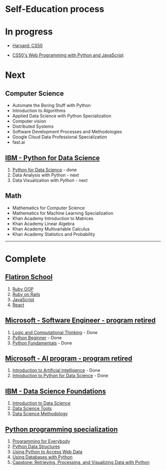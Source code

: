 # Self-Education process

# In progress

- [Harvard: CS50](https://courses.edx.org/courses/course-v1:HarvardX+CS50+X/course/)

- [CS50's Web Programming with Python and JavaScript](https://www.youtube.com/playlist?list=PLhQjrBD2T382hIW-IsOVuXP1uMzEvmcE5)

# Next
## Computer Science
- Automate the Boring Stuff with Python
- Introduction to Algorithms
- Applied Data Science with Python Specialization
- Computer vision
- Distributed Systems
- Software Development Processes and Methodologies
- Google Cloud Data Professional Specialization
- fast.ai

## [IBM - Python for Data Science](https://cognitiveclass.ai/learn/data-science-with-python/)
1. [Python for Data Science](https://github.com/Refugee-Studio/Education/tree/master/IBM%20Data%20Science/1.%20Python%20for%20Data%20Science) - done
2. Data Analysis with Python - next
3. Data Visualization with Python - next

## Math
- Mathematics for Computer Science
- Mathematics for Machine Learning Specialization
- Khan Academy Introduction to Matrices
- Khan Academy Linear Algebra
- Khan Academy Multivariable Calculus
- Khan Academy Statistics and Probability

---

# Complete

## [Flatiron School](https://flatironschool.com/career-courses/coding-bootcamp)
1. [Ruby OOP](https://github.com/pavel-ilin/Education/tree/master/Flatiron%20school/mode1)
2. [Ruby on Rails](https://github.com/pavel-ilin/Education/tree/master/Flatiron%20school/mode2)
3. [JavaScript](https://github.com/pavel-ilin/Education/tree/master/Flatiron%20school/mode3)
4. [React](https://github.com/pavel-ilin/Education/tree/master/Flatiron%20school/mode4)

## [Microsoft - Software Engineer - program retired](https://academy.microsoft.com/en-us/professional-program/tracks/entry-level-software-development/)
1. [Logic and Computational Thinking](https://github.com/Refugee-Studio/Education/tree/master/Microsoft/Software%20Engineer/0.%20Logic%20and%20Computational%20Thinking) - Done
2. [Python Beginner](https://github.com/Refugee-Studio/Education/tree/master/Microsoft/Software%20Engineer/1.%20Python%20Beginner) - Done
3. [Python Fundamentals](https://github.com/Refugee-Studio/Education/tree/master/Microsoft/Software%20Engineer/2.%20Python%20Fundamentals) - Done

## [Microsoft - AI program - program retired](https://academy.microsoft.com/en-us/professional-program/tracks/artificial-intelligence/)
1. [Introduction to Artificial Intelligence](https://github.com/Refugee-Studio/Education/tree/master/Microsoft/Artificial%20Intelligence/1.%20Introduction%20to%20Artificial%20Intelligence%20(AI)) - Done
2. [Introduction to Python for Data Science](https://github.com/Refugee-Studio/Education/tree/master/Microsoft/Artificial%20Intelligence/2.%20Introduction%20to%20Python%20for%20Data%20Science) - Done

## [IBM - Data Science Foundations](https://cognitiveclass.ai/learn/data-science/)
1. [Introduction to Data Science](https://courses.cognitiveclass.ai/certificates/user/1032905/course/course-v1:BigDataUniversity+DS0101EN+2016)
2. [Data Science Tools](https://courses.cognitiveclass.ai/certificates/user/1032905/course/course-v1:CognitiveClass+DS0105EN+v2)
3. [Data Science Methodology](https://courses.cognitiveclass.ai/certificates/user/1032905/course/course-v1:CognitiveClass+DS0103EN+v3)

## [Python programming specialization](https://www.coursera.org/specializations/python)
1. [Programming for Everybody](https://github.com/Refugee-Studio/Education/tree/master/University%20of%20Michigan/Python/1.%20Programming%20for%20Everybody)
2. [Python Data Structures](https://github.com/Refugee-Studio/Education/tree/master/University%20of%20Michigan/Python/2.%20Python%20Data%20Structures)
3. [Using Python to Access Web Data](https://github.com/Refugee-Studio/Education/tree/master/University%20of%20Michigan/Python/3.%20Using%20Python%20to%20Access%20Web%20Data)
4. [Using Databases with Python](https://github.com/Refugee-Studio/Education/tree/master/University%20of%20Michigan/Python/4.%20Using%20Databases%20with%20Python)
5. [Capstone: Retrieving, Processing, and Visualizing Data with Python](https://github.com/Refugee-Studio/Education/tree/master/University%20of%20Michigan/Python/5.%20Capstone%20Retrieving%2C%20Processing%2C%20and%20Visualizing%20Data%20with%20Python)
